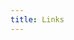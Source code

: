```yaml
---
title: Links
---
```

<!-- Cloudflare Web Analytics --><script defer src='https://static.cloudflareinsights.com/beacon.min.js' data-cf-beacon='{"token": "c7e52d40a1e444ccb2ca2872514944cc"}'></script><!-- End Cloudflare Web Analytics -->
